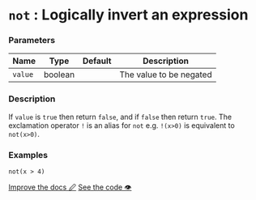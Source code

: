 <!--- Generated documentation. Do not edit! -->

# `not` : Logically invert an expression

### Parameters

Name | Type | Default | Description
---- | ---- | ------- | -----------
`value` | boolean |  |The value to be negated


### Description

If `value` is `true` then return `false`, and if `false` then return `true`. The exclamation operator `!` is an alias for `not` e.g. `!(x>0)` is equivalent to `not(x>0)`.

### Examples


```mini
not(x > 4)
```

<p class="tools">
  <a class="edit button" href="https://github.com/stencila/libcore/edit/master/defs/not.fun.txt" target="_blank">Improve the docs 🖉</a>
  <a class="code button" href="https://github.com/stencila/libcore/blob/master/js/src/not.js" target="_blank">See the code 👁</a>
</p>
